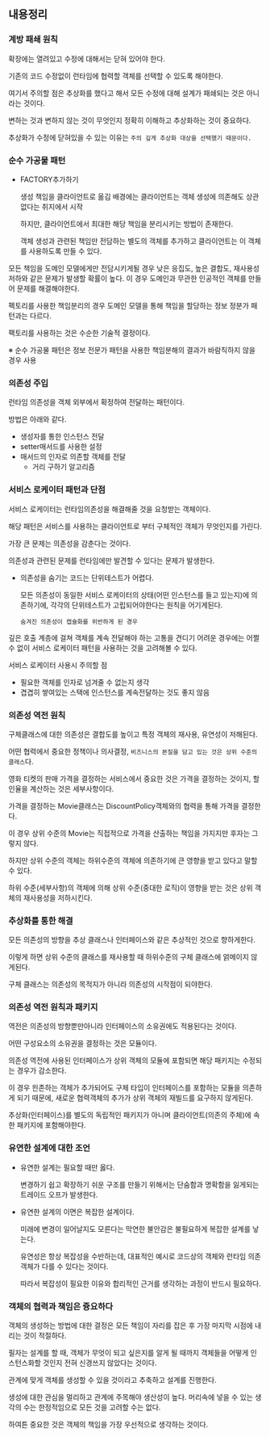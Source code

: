 ## 내용정리

### 계방 패쇄 원칙

확장에는 열려있고 수정에 대해서는 닫혀 있어야 한다.

기존의 코드 수정없이 런타임에 협력할 객체를 선택할 수 있도록 해야한다.

여기서 주의할 점은 추상화를 했다고 해서 모든 수정에 대해 설계가 패쇄되는 것은 아니라는 것이다.

변하는 것과 변하지 않는 것이 무엇인지 정확히 이해하고 추상화하는 것이 중요하다.

추상화가 수정에 닫혀있을 수 있는 이유는 `주의 깊게 추상화 대상을 선택했기 때문이다.`

### 순수 가공물 패턴

- FACTORY추가하기
    
    생성 책임을 클라이언트로 옮김 배경에는 클라이언트는 객체 생성에 의존해도 상관없다는 취지에서 시작
    
    하지만, 클라이언트에서 최대한 해당 책임을 분리시키는 방법이 존재한다.
    
    객체 생성과 관련된 책임만 전담하는 별도의 객체를 추가하고 클라이언트는 이 객체를 사용하도록 만들 수 있다.
    

모든 책임을 도메인 모델에게만 전담시키게될 경우 낮은 응집도, 높은 결합도, 재사용성 저하와 같은 문제가 발생할 확률이 높다. 이 경우 도메인과 무관한 인공적인 객체를 만들어 문제를 해결해야한다.

펙토리를 사용한 책임분리의 경우 도메인 모델을 통해 책임을 할당하는 정보 정분가 패턴과는 다르다.

팩토리를 사용하는 것은 수순한 기술적 결정이다.

※ 순수 가공물 패턴은 정보 전문가 패턴을 사용한 책임분해의 결과가 바람직하지 않을 경우 사용

### 의존성 주입

런타임 의존성을 객체 외부에서 확정하여 전달하는 패턴이다.

방법은 아래와 같다.

- 생성자를 통한 인스턴스 전달
- setter매서드를 사용한 설정
- 매서드의 인자로 의존할 객체를 전달
    - 거리 구하기 알고리즘

### 서비스 로케이터 패턴과 단점

서비스 로케이터는 런타임의존성을 해결해줄 것을 요청받는 객체이다.

해당 패턴은 서비스를 사용하는 클라이언트로 부터 구체적인 객체가 무엇인지를 가린다.

가장 큰 문제는 의존성을 감춘다는 것이다.

의존성과 관련된 문제를 런타임에만 발견할 수 있다는 문제가 발생한다.

- 의존성을 숨기는 코드는 단위테스트가 어렵다.
    
    모든 의존성이 동일한 서비스 로케이터의 상태(어떤 인스턴스를 들고 있는지)에 의존하기에, 각각의 단위테스트가 고립되어야한다는 원칙을 어기게된다.
    
    `숨겨진 의존성이 캡슐화를 위반하게 된 경우`
    

깊은 호출 계층에 걸쳐 객체를 계속 전달해야 하는 고통을 견디기 어려운 경우에는 어쩔 수 없이 서비스 로케이터 패턴을 사용하는 것을 고려해볼 수 있다.

서비스 로케이터 사용시 주의할 점

- 필요한 객체를 인자로 넘겨줄 수 없는지 생각
- 겹겹히 쌓여있는 스택에 인스턴스를 계속전달하는 것도 좋지 않음

### 의존성 역전 원칙

구체클래스에 대한 의존성은 결합도를 높이고 특정 객체의 재사용, 유연성이 저해된다.

어떤 협력에서 중요한 정책이나 의사결정, `비즈니스의 본질을 담고 있는 것은 상위 수준의 클래스`다.

영화 티켓의 판매 가격을 결정하는 서비스에서 중요한 것은 가격을 결정하는 것이지, 할인율을 계산하는 것은 세부사항이다.

가격을 결정하는 Movie클래스는 DiscountPolicy객체와의 협력을 통해 가격을 결정한다. 

이 경우 상위 수준의  Movie는 직접적으로 가격을 산출하는 책임을 가지지만 후자는 그렇지 않다.

하지만 상위 수준의 객체는 하위수준의 객체에 의존하기에 큰 영향을 받고 있다고 말할 수 있다.

하위 수준(세부사항)의 객체에 의해 상위 수준(중대한 로직)이 영향을 받는 것은 상위 객체의 재사용성을 저하시킨다.

### 추상화를 통한 해결

모든 의존성의 방향을 추상 클래스나 인터페이스와 같은 추상적인 것으로 향하게한다.

이렇게 하면 상위 수준의 클래스를 재사용할 때 하위수준의 구체 클래스에 얽메이지 않게된다.

<aside>

구체 클래스는 의존성의 목적지가 아니라 의존성의 시작점이 되야한다.

</aside>

### 의존성 역전 원칙과 패키지

역전은 의존성의 방향뿐만아니라 인터페이스의 소유권에도 적용된다는 것이다.

어떤 구성요소의 소유권을 결정하는 것은 모듈이다.

의존성 역전에 사용된 인터페이스가 상위 객체의 모듈에 포함되면 해당 패키지는 수정되는 경우가 감소한다.

이 경우 읜존하는 객체가 추가되어도 구체 타입이 인터페이스를 포함하는 모듈을 의존하게 되기 때문에, 새로운 협력객체의 추가가 상위 객체의 재빌드를 요구하지 않게된다.

<aside>

추상화(인터페이스)를 별도의 독립적인 패키지가 아니며 클라이언트(의존의 주체)에 속한 패키지에 포함해야한다.

</aside>

### 유연한 설계에 대한 조언

- 유연한 설계는 필요할 때만 옳다.
    
    변경하기 쉽고 확장하기 쉬운 구조를 만들기 위해서는 단숨함과 명확함을 잃게되는 트레이드 오프가 발생한다.
    

- 유연한 설계의 이면은 복잡한 설계이다.
    
    미래에 변경이 일어날지도 모른다는 막연한 불안감은 불필요하게 복잡한 설계를 낳는다.
    
    유연성은 항상 복잡성을 수반하는데, 대표적인 예시로 코드상의 객체와 런타임 의존객체가 다를 수 있다는 것이다.
    
    따라서 복잡성이 필요한 이유와 합리적인 근거를 생각하는 과정이 반드시 필요하다.
    

### 객체의 협력과 책임은 즁요하다

객체의 생성하는 방법에 대한 결정은 모든 책임이 자리를 잡은 후 가장 마지막 시점에 내리는 것이 적절하다.

필자는 설계를 할 때, 객체가 무엇이 되고 싶은지를 알게 될 때까지 객체들을 어떻게 인스턴스화할 것인지 전혀 신경쓰지 않았다는 것이다.

관계에 맞게 객체를 생성할 수 있을 것이라고 추축하고 설계를 진행한다.

생성에 대한 관심을 멀리하고 관계에 주목해야 생산성이 높다. 머리속에 넣을 수 있는 생각의 수는 한정적임으로 모든 것을 고려할 수는 없다.

하여튼 중요한 것은 객체의 책임을 가장 우선적으로 생각하는 것이다.